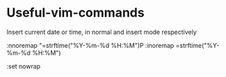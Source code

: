 # Useful-vim-commands

Insert current date or time, in normal and insert mode respectively

:nnoremap <F5> "=strftime("%Y-%m-%d %H:%M")<CR>P
:inoremap <F5> <C-R>=strftime("%Y-%m-%d %H:%M")<CR>

:set nowrap
